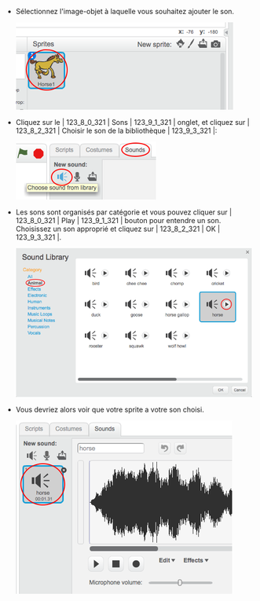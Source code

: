 + Sélectionnez l'image-objet à laquelle vous souhaitez ajouter le son.
    
    ![capture d'écran](images/sprite-select.png)

+ Cliquez sur le | 123_8_0_321 | Sons | 123_9_1_321 | onglet, et cliquez sur | 123_8_2_321 | Choisir le son de la bibliothèque | 123_9_3_321 |:
    
    ![capture d'écran](images/import-sound.png)

+ Les sons sont organisés par catégorie et vous pouvez cliquer sur | 123_8_0_321 | Play | 123_9_1_321 | bouton pour entendre un son. Choisissez un son approprié et cliquez sur | 123_8_2_321 | OK | 123_9_3_321 |.
    
    ![capture d'écran](images/choose-sound.png)

+ Vous devriez alors voir que votre sprite a votre son choisi.
    
    ![capture d'écran](images/sound-imported.png)